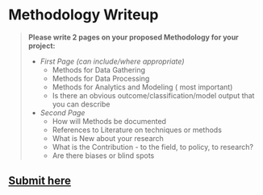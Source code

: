 # Methodology Writeup
> **Please write 2 pages on your proposed Methodology for your project:**
> - *First Page  (can include/where appropriate)*
>   - Methods for Data Gathering
>   - Methods for Data Processing
>   - Methods for Analytics and Modeling ( most important) 
>   - Is there an obvious outcome/classification/model output that you can describe
> - *Second Page*
>   - How will Methods be documented 
>   - References to Literature on techniques or methods
>   - What is New about your research
>   - What is the Contribution - to the field, to policy, to research?
>   - Are there biases or blind spots

## [Submit here](https://bcourses.berkeley.edu/courses/1529565/assignments/8643637)

